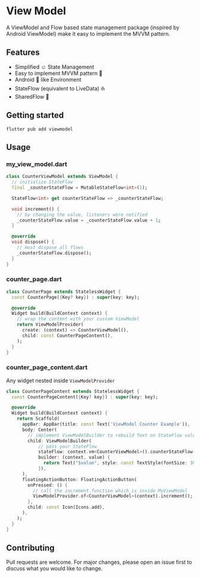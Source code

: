 # View Model

A ViewModel and Flow based state management package (inspired by Android ViewModel) make it easy to implement the MVVM pattern.

## Features

- Simplified ☺️ State Management
- Easy to implement MVVM pattern 💪
- Android 💚 like Environment
- StateFlow (equivalent to LiveData) ⛵
- SharedFlow 🌊

## Getting started

```console
flutter pub add viewmodel
```

## Usage

### my_view_model.dart

```dart
class CounterViewModel extends ViewModel {
  // initialize StateFlow
  final _counterStateFlow = MutableStateFlow<int>(1);

  StateFlow<int> get counterStateFlow => _counterStateFlow;

  void increment() {
    // by changing the value, listeners were notified
    _counterStateFlow.value = _counterStateFlow.value + 1;
  }

  @override
  void dispose() {
    // must dispose all flows
    _counterStateFlow.dispose();
  }
}
```

### counter_page.dart

```dart
class CounterPage extends StatelessWidget {
  const CounterPage({Key? key}) : super(key: key);

  @override
  Widget build(BuildContext context) {
    // wrap the content with your custom ViewModel
    return ViewModelProvider(
      create: (context) => CounterViewModel(),
      child: const CounterPageContent(),
    );
  }
}
```

### counter_page_content.dart
Any widget nested inside `ViewModelProvider`

```dart
class CounterPageContent extends StatelessWidget {
  const CounterPageContent({Key? key}) : super(key: key);

  @override
  Widget build(BuildContext context) {
    return Scaffold(
      appBar: AppBar(title: const Text('ViewModel Counter Example')),
      body: Center(
        // implement ViewModelBuilder to rebuild Text on StateFlow value changed/updated
        child: ViewModelBuilder(
            // pass your StateFlow
            stateFlow: context.vm<CounterViewModel>().counterStateFlow,
            builder: (context, value) {
              return Text("$value", style: const TextStyle(fontSize: 30));
            }),
      ),
      floatingActionButton: FloatingActionButton(
        onPressed: () {
          // call the increment function which is inside MyViewModel
          ViewModelProvider.of<CounterViewModel>(context).increment();
        },
        child: const Icon(Icons.add),
      ),
    );
  }
}
```

## Contributing

Pull requests are welcome. For major changes, please open an issue first to discuss what you would like to change.

